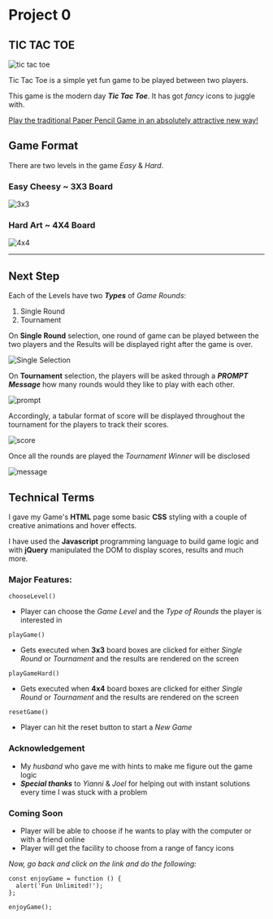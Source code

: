 # Project 0

TIC TAC TOE
--------------------------------------
![tic tac toe](images/2690810-tic-tac-toe-game-on-dark-slate-background-blue-red-joy-photocase-stock-photo-large.jpg)

Tic Tac Toe is a simple yet fun game to be played between two players.

This game is the modern day ***Tic Tac Toe***. It has got *fancy* icons to juggle with.

[Play the traditional Paper Pencil Game in an absolutely attractive new way!](https://rashidabengali.github.io/tic-tac-toe/)

## Game Format

There are two levels in the game *Easy* & *Hard*.

### Easy Cheesy ~ 3X3 Board
![3x3](images/TicTacToe_ani.gif)

### Hard Art ~ 4X4 Board
![4x4](images/61USkHn-OPL._SY355_.png)

---------------------------------------
Next Step
----------------------------------------

Each of the Levels have two ***Types*** of *Game Rounds*:
1. Single Round
1. Tournament

On **Single Round** selection, one round of game can be played between the two players and the Results will be displayed right after the game is over.

![Single Selection](images/single.png)

On **Tournament** selection, the players will be asked through a ***PROMPT Message*** how many rounds would they like to play with each other.

![prompt](images/prompt.png)

Accordingly, a tabular format of score will be displayed throughout the tournament for the players to track their scores.

![score](images/tournament.png)

Once all the rounds are played the *Tournament Winner* will be disclosed

![message](images/results.png)

## Technical Terms
I gave my Game's **HTML** page some basic **CSS** styling with a couple of creative animations and hover effects.

I have used the **Javascript** programming language to build game logic and with **jQuery** manipulated the DOM to display scores, results and much more.

### Major Features:

`chooseLevel()`
- Player can choose the *Game Level* and the *Type of Rounds* the player is interested in

`playGame()`
- Gets executed when **3x3** board boxes are clicked for either *Single Round* or *Tournament* and the results are rendered on the screen

`playGameHard()`
- Gets executed when **4x4** board boxes are clicked for either *Single Round* or *Tournament* and the results are rendered on the screen

`resetGame()`
- Player can hit the reset button to start a *New Game*

### Acknowledgement
- My *husband* who gave me with hints to make me figure out the game logic
- ***Special thanks*** to *Yianni* & *Joel* for helping out with instant solutions every time I was stuck with a problem

### Coming Soon ###
* Player will be able to choose if he wants to play with the computer or with a friend online
* Player will get the facility to choose from a range of fancy icons

*Now, go back and click on the link and do the following:*

```
const enjoyGame = function () {
  alert('Fun Unlimited!');
};

enjoyGame();
```
